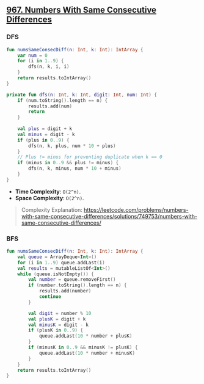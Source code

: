## [967. Numbers With Same Consecutive Differences](https://leetcode.com/problems/numbers-with-same-consecutive-differences)

### DFS
```kotlin
fun numsSameConsecDiff(n: Int, k: Int): IntArray {
    var num = 0
    for (i in 1..9) {    
        dfs(n, k, i, i)
    }
    return results.toIntArray()
}

private fun dfs(n: Int, k: Int, digit: Int, num: Int) {
    if (num.toString().length == n) {
        results.add(num)
        return
    }
    
    val plus = digit + k
    val minus = digit - k
    if (plus in 0..9) {
        dfs(n, k, plus, num * 10 + plus)
    }
    // Plus != minus for preventing duplicate when k == 0
    if (minus in 0..9 && plus != minus) {
        dfs(n, k, minus, num * 10 + minus)
    }
}
```

* **Time Complexity**: `O(2^n)`.
* **Space Complexity**: `O(2^n)`.
> Complexity Explanation: https://leetcode.com/problems/numbers-with-same-consecutive-differences/solutions/749753/numbers-with-same-consecutive-differences/

### BFS
```kotlin
fun numsSameConsecDiff(n: Int, k: Int): IntArray {
    val queue = ArrayDeque<Int>()
    for (i in 1..9) queue.addLast(i)
    val results = mutableListOf<Int>()
    while (queue.isNotEmpty()) {
        val number = queue.removeFirst()
        if (number.toString().length == n) {
            results.add(number)
            continue
        }

        val digit = number % 10
        val plusK = digit + k
        val minusK = digit - k
        if (plusK in 0..9) {
            queue.addLast(10 * number + plusK)
        }
        if (minusK in 0..9 && minusK != plusK) {
            queue.addLast(10 * number + minusK)
        }
    }
    return results.toIntArray()
}
```